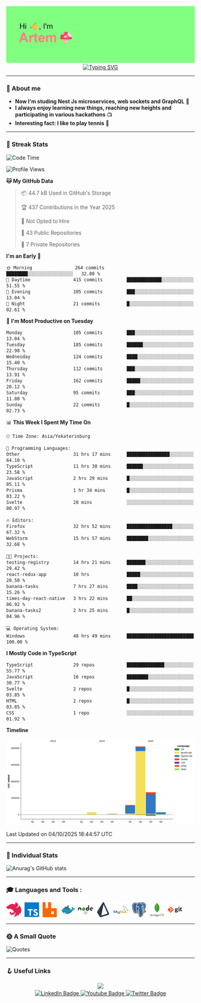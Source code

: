 <div id="header" align="center">
  <img src="https://github.com/CurlyBattery/CurlyBattery/blob/master/header.png?raw=true" alt="альтернативный текст">
  <a href="https://git.io/typing-svg"><img src="https://readme-typing-svg.demolab.com?font=Fira+Code&pause=1000&color=2BF777&width=435&lines=I've+been+doing+backend+programming+;on+Nest+JS+for+13+months+now" alt="Typing SVG" /></a>
</div>

---

### :otter: About me 
- __Now I'm studing Nest Js microservices, web sockets and GraphQL__ 🧩
- __I always enjoy learning new things, reaching new heights and participating in various hackathons__ 📺
- __Interesting fact: I like to play tennis__ 🏓

---

### :monorail: Streak Stats 

<!--START_SECTION:waka-->
![Code Time](http://img.shields.io/badge/Code%20Time-1%2C572%20hrs%2014%20mins-blue)

![Profile Views](http://img.shields.io/badge/Profile%20Views-0-blue)

**🐱 My GitHub Data** 

> 📦 44.7 kB Used in GitHub's Storage 
 > 
> 🏆 437 Contributions in the Year 2025
 > 
> 🚫 Not Opted to Hire
 > 
> 📜 43 Public Repositories 
 > 
> 🔑 7 Private Repositories 
 > 
**I'm an Early 🐤** 

```text
🌞 Morning                264 commits         ████████░░░░░░░░░░░░░░░░░   32.80 % 
🌆 Daytime                415 commits         █████████████░░░░░░░░░░░░   51.55 % 
🌃 Evening                105 commits         ███░░░░░░░░░░░░░░░░░░░░░░   13.04 % 
🌙 Night                  21 commits          █░░░░░░░░░░░░░░░░░░░░░░░░   02.61 % 
```
📅 **I'm Most Productive on Tuesday** 

```text
Monday                   105 commits         ███░░░░░░░░░░░░░░░░░░░░░░   13.04 % 
Tuesday                  185 commits         ██████░░░░░░░░░░░░░░░░░░░   22.98 % 
Wednesday                124 commits         ████░░░░░░░░░░░░░░░░░░░░░   15.40 % 
Thursday                 112 commits         ███░░░░░░░░░░░░░░░░░░░░░░   13.91 % 
Friday                   162 commits         █████░░░░░░░░░░░░░░░░░░░░   20.12 % 
Saturday                 95 commits          ███░░░░░░░░░░░░░░░░░░░░░░   11.80 % 
Sunday                   22 commits          █░░░░░░░░░░░░░░░░░░░░░░░░   02.73 % 
```


📊 **This Week I Spent My Time On** 

```text
🕑︎ Time Zone: Asia/Yekaterinburg

💬 Programming Languages: 
Other                    31 hrs 17 mins      ████████████████░░░░░░░░░   64.10 % 
TypeScript               11 hrs 30 mins      ██████░░░░░░░░░░░░░░░░░░░   23.58 % 
JavaScript               2 hrs 29 mins       █░░░░░░░░░░░░░░░░░░░░░░░░   05.11 % 
Prisma                   1 hr 34 mins        █░░░░░░░░░░░░░░░░░░░░░░░░   03.22 % 
Svelte                   28 mins             ░░░░░░░░░░░░░░░░░░░░░░░░░   00.97 % 

🔥 Editors: 
Firefox                  32 hrs 52 mins      █████████████████░░░░░░░░   67.32 % 
WebStorm                 15 hrs 57 mins      ████████░░░░░░░░░░░░░░░░░   32.68 % 

🐱‍💻 Projects: 
testing-registry         14 hrs 21 mins      ███████░░░░░░░░░░░░░░░░░░   29.42 % 
react-redux-app          10 hrs              █████░░░░░░░░░░░░░░░░░░░░   20.50 % 
banana-tasks             7 hrs 27 mins       ████░░░░░░░░░░░░░░░░░░░░░   15.26 % 
times-day-react-native   3 hrs 22 mins       ██░░░░░░░░░░░░░░░░░░░░░░░   06.92 % 
banana-tasks2            2 hrs 25 mins       █░░░░░░░░░░░░░░░░░░░░░░░░   04.96 % 

💻 Operating System: 
Windows                  48 hrs 49 mins      █████████████████████████   100.00 % 
```

**I Mostly Code in TypeScript** 

```text
TypeScript               29 repos            ██████████████░░░░░░░░░░░   55.77 % 
JavaScript               16 repos            ████████░░░░░░░░░░░░░░░░░   30.77 % 
Svelte                   2 repos             █░░░░░░░░░░░░░░░░░░░░░░░░   03.85 % 
HTML                     2 repos             █░░░░░░░░░░░░░░░░░░░░░░░░   03.85 % 
CSS                      1 repo              ░░░░░░░░░░░░░░░░░░░░░░░░░   01.92 % 
```



**Timeline**

![Lines of Code chart](https://raw.githubusercontent.com/CurlyBattery/CurlyBattery/master/assets/bar_graph.png)


 Last Updated on 04/10/2025 18:44:57 UTC
<!--END_SECTION:waka-->

---

### :slot_machine: Individual Stats 
![Anurag's GitHub stats](https://github-readme-stats.vercel.app/api?username=CurlyBattery&hide=contribs,prs&theme=dracula)

---

### :mortar_board: Languages and Tools :
<div>
  <img src="https://github.com/devicons/devicon/blob/master/icons/nestjs/nestjs-original.svg" title="Nest" alt="Nest" width="40" height="40"/>&nbsp;
  <img src="https://github.com/devicons/devicon/blob/master/icons/typescript/typescript-plain.svg" title="TypeScript" alt="TypeScript" width="40" height="40"/>&nbsp;
  <img src="https://github.com/devicons/devicon/blob/master/icons/rabbitmq/rabbitmq-original.svg" title="Rabbit" alt="RabbitMQ" width="40" height="40"/>&nbsp;
  <img src="https://github.com/devicons/devicon/blob/master/icons/docker/docker-original.svg" title="Docker" alt="Docker" width="40" height="40"/>&nbsp;
  <img src="https://github.com/devicons/devicon/blob/master/icons/nodejs/nodejs-original-wordmark.svg" title="NodeJS" alt="NodeJS" width="40" height="40"/>&nbsp;
  <img src="https://github.com/devicons/devicon/blob/master/icons/prisma/prisma-original.svg" title="Prisma"  alt="Prisma" width="40" height="40"/>&nbsp;
  <img src="https://github.com/devicons/devicon/blob/master/icons/mysql/mysql-original-wordmark.svg" title="MySQL"  alt="MySQL" width="40" height="40"/>&nbsp;
  <img src="https://github.com/devicons/devicon/blob/master/icons/postgresql/postgresql-original.svg" title="PostgreSQL"  alt="PostgreSQL" width="40" height="40"/>&nbsp;
  <img src="https://github.com/devicons/devicon/blob/master/icons/mongodb/mongodb-original-wordmark.svg" title="MongoDB" alt="MongoDB" width="40" height="40"/>&nbsp;
  <img src="https://github.com/devicons/devicon/blob/master/icons/git/git-original-wordmark.svg" title="Git" **alt="Git" width="40" height="40"/>
</div>

---

### :sun_with_face: A Small Quote
![Quotes](https://quotes-github-readme.vercel.app/api?type=horizontal&theme=dark)

---

### :hook: Useful Links 
<div align="center">
  <img src="https://media2.giphy.com/media/v1.Y2lkPTc5MGI3NjExdG1qb3M0MHpyZmczeDJoZzR4Z2lvcXBydDhpejNpb3Zoc2NoM2lnaCZlcD12MV9pbnRlcm5hbF9naWZfYnlfaWQmY3Q9Zw/FXynzLoP14IHsnfGmO/giphy.gif" height="300">
  
  <div id="badges">
  <a href="your-linkedin-URL">
    <img src="https://img.shields.io/badge/LinkedIn-blue?style=for-the-badge&logo=linkedin&logoColor=white" alt="LinkedIn Badge"/>
  </a>
  <a href="your-youtube-URL">
    <img src="https://img.shields.io/badge/YouTube-red?style=for-the-badge&logo=youtube&logoColor=white" alt="Youtube Badge"/>
  </a>
  <a href="your-twitter-URL">
    <img src="https://img.shields.io/badge/Twitter-blue?style=for-the-badge&logo=twitter&logoColor=white" alt="Twitter Badge"/>
  </a>
